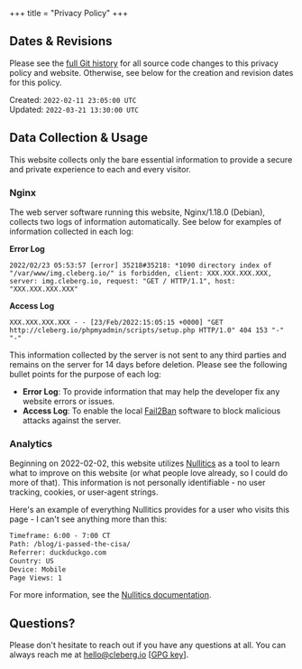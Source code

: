 +++
title = "Privacy Policy"
+++

## Dates & Revisions

Please see the [full Git history](https://git.sr.ht/~kaizoku/cleberg.io/log) for all source code changes to this privacy policy and website. Otherwise, see below for the creation and revision dates for this policy.

Created: `2022-02-11 23:05:00 UTC`  
Updated: `2022-03-21 13:30:00 UTC`

## Data Collection & Usage

This website collects only the bare essential information to provide a secure and private experience to each and every visitor.

### Nginx

The web server software running this website, Nginx/1.18.0 (Debian), collects two logs of information automatically. See below for examples of information collected in each log:

**Error Log**  
```config
2022/02/23 05:53:57 [error] 35218#35218: *1090 directory index of "/var/www/img.cleberg.io/" is forbidden, client: XXX.XXX.XXX.XXX, server: img.cleberg.io, request: "GET / HTTP/1.1", host: "XXX.XXX.XXX.XXX"
```

**Access Log**  
```config
XXX.XXX.XXX.XXX - - [23/Feb/2022:15:05:15 +0000] "GET http://cleberg.io/phpmyadmin/scripts/setup.php HTTP/1.0" 404 153 "-" "-"
```

This information collected by the server is not sent to any third parties and remains on the server for 14 days before deletion. Please see the following bullet points for the purpose of each log:
- **Error Log**: To provide information that may help the developer fix any website errors or issues.
- **Access Log**: To enable the local [Fail2Ban](https://www.fail2ban.org) software to block malicious attacks against the server.

### Analytics

Beginning on 2022-02-02, this website utilizes [Nullitics](https://nullitics.com) as a tool to learn what to improve on this website (or what people love already, so I could do more of that). This information is not personally identifiable - no user tracking, cookies, or user-agent strings.

Here's an example of everything Nullitics provides for a user who visits this page - I can't see anything more than this:

```txt
Timeframe: 6:00 - 7:00 CT
Path: /blog/i-passed-the-cisa/
Referrer: duckduckgo.com
Country: US
Device: Mobile
Page Views: 1
```

For more information, see the [Nullitics documentation](https://nullitics.com/docs/#/privacy).

## Questions?

Please don't hesitate to reach out if you have any questions at all. You can always reach me at [hello@cleberg.io](mailto:hello@cleberg.io) [[GPG key](https://keys.openpgp.org/vks/v1/by-fingerprint/3A8AA9FF8906334646ABE0CC7FA94F8154265655)].
